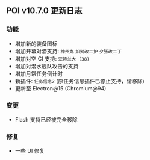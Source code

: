 ## POI v10.7.0 更新日志

### 功能

- 增加新的装备图标
- 增加开幕对潜支持: `神州丸` `加贺改二护` `夕张改二丁`
- 增加对空 CI 支持: `亚特兰大 (38)`
- 增加对潜水舰队攻击的支持
- 增加月常任务倒计时
- 新插件: `任务信息2` (原任务信息插件已停止支持，请移除)
- 更新至 Electron@15 (Chromium@94)

### 变更

- Flash 支持已经被完全移除

### 修复

- 一些 UI 修复
